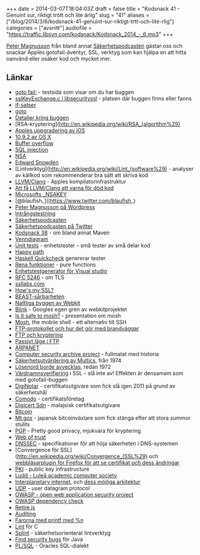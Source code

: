 +++
date = 2014-03-07T18:04:03Z
draft = false
title = "Kodsnack 41 - Genuint sur, riktigt trött och lite ärlig"
slug = "41"
aliases = ["/blog/2014/3/6/kodsnack-41-genuint-sur-riktigt-trtt-och-lite-rlig"]
categories = ["avsnitt"]
audiofile = "https://traffic.libsyn.com/kodsnack/Kodsnack_2014_-_6.mp3"
+++

[Peter Magnusson](https://www.twitter.com/blaufish_) från bland annat [Säkerhetspodcasten](http://sakerhetspodcasten.se) gästar oss och snackar Apples gotofail-äventyr, SSL, verktyg som kan hjälpa en att hitta oanvänd eller osäker kod och mycket mer.

## Länkar ##

* [goto fail;](http://www.gotofail.com) - testsida som visar om du har buggen
* [sslKeyExchange.c i libsecurityssl](http://opensource.apple.com/source/Security/Security-55471/libsecurity_ssl/lib/sslKeyExchange.c) - platsen där buggen finns eller fanns
* [if-satser](http://en.wikipedia.org/wiki/If_statement#If.E2.80.93then.28.E2.80.93else.29)
* [goto](http://en.wikipedia.org/wiki/Goto)
* [Detaljer kring buggen](https://www.imperialviolet.org/2014/02/22/applebug.html)
* [RSA-kryptering](http://en.wikipedia.org/wiki/RSA_(algorithm%29)
* [Apples uppgradering av iOS](http://support.apple.com/kb/HT6147)
* [10.9.2 av OS X](http://support.apple.com/kb/HT6150)
* [Buffer overflow](http://en.wikipedia.org/wiki/Buffer_overflow)
* [SQL injection](http://en.wikipedia.org/wiki/Sql_injection)
* [NSA](http://en.wikipedia.org/wiki/Nsa)
* [Edward Snowden](http://en.wikipedia.org/wiki/Edward_Snowden)
* [Lintverktyg](http://en.wikipedia.org/wiki/Lint_(software%29) - analyser av källkod som rekommenderar bra sätt att skriva kod
* [LLVM/Clang](http://en.wikipedia.org/wiki/LLVM) - Apples kompilatorinfrastruktur
* [Att få LLVM/Clang att varna för död kod](http://stackoverflow.com/questions/4813947/how-can-i-know-which-parts-in-the-code-are-never-used/)
* [Microsofts _NSAKEY](http://en.wikipedia.org/wiki/NSAKEY)
* [@blaufish_]((https://www.twitter.com/blaufish_)
* [Peter Magnusson på Wordpress](http://blaufish.wordpress.com)
* [Intrångstestning](http://en.wikipedia.org/wiki/Intrusion_detection)
* [Säkerhetspodcasten](http://sakerhetspodcasten.se)
* [Säkerhetspodcasten på Twitter](https://twitter.com/sakpodcasten)
* [Kodsnack 38](https://kodsnack.se/blog/2014/1/31/kodsnack-38-en-stor-hg-hriga-shellscript) - om bland annat Maven
* [Venndiagram](http://en.wikipedia.org/wiki/Venn_diagram)
* [Unit tests](http://en.wikipedia.org/wiki/Unit_testing) - enhetstester - små tester av små delar kod
* [Happy path](http://en.wikipedia.org/wiki/Happy_path)
* [Haskell Quickcheck](http://www.haskell.org/haskellwiki/Introduction_to_QuickCheck1) genererar tester
* [Rena funktioner](http://en.wikipedia.org/wiki/Pure_function) - pure functions
* [Enhetstestgenerator för Visual studio](http://visualstudiogallery.msdn.microsoft.com/45208924-e7b0-45df-8cff-165b505a38d7)
* [RFC 5246](http://tools.ietf.org/html/rfc5246) - om TLS
* [ssllabs.com](http://www.ssllabls.com)
* [How's my SSL?](http://www.howsmyssl.com)
* [BEAST-sårbarheten](http://en.wikipedia.org/wiki/Transport_Layer_Security#BEAST_attack)
* [Nattliga byggen av Webkit](http://nightly.webkit.org)
* [Blink](http://techcrunch.com/2013/04/03/google-forks-webkit-and-launches-blink-its-own-rendering-engine-that-will-soon-power-chrome-and-chromeos/) - Googles egen gren av webkitprojektet
* [Is it safe to mosh?](http://m.youtube.com/watch?v=P_Jd5k0S_AQ) - presentation om mosh
* [Mosh](http://mosh.mit.edu), the mobile shell - ett alternativ till SSH
* [FTP-protokollet och hur det gör med brandväggar](http://www.ncftp.com/ncftpd/doc/misc/ftp_and_firewalls.html)
* [FTP och kryptering](http://en.wikipedia.org/wiki/FTPS)
* [Passivt läge i FTP](http://slacksite.com/other/ftp.html)
* [ARPANET](http://en.wikipedia.org/wiki/Arpanet)
* [Computer security archive project](http://seclab.cs.ucdavis.edu/projects/history/) - fullmatat med historia
* [Säkerhetsutvärdering av Multics](http://seclab.cs.ucdavis.edu/projects/history/papers/karg74.pdf), från 1974
* [Lösenord borde avvecklas](http://seclab.cs.ucdavis.edu/projects/history/papers/karg74.pdf), redan 1972
* [Värdnamnsverifiering](http://docs.oracle.com/cd/E23943_01/apirefs.1111/e13952/taskhelp/security/DisableHostNameVerification.html) i SSL - slå inte av! Effekten är densamam som med gotofail-buggen
* [DigiNotar](http://en.wikipedia.org/wiki/DigiNotar) - certifikatsutgivare som fick slå igen 2011 på grund av säkerhetshål
* [Comodo](http://en.wikipedia.org/wiki/Comodo_Group) - certifikatsföretag
* [Digicert Sdn](https://www.digicert.com.my) - malajsisk certifikatsutgivare
* [Bitcoin](http://en.wikipedia.org/wiki/Bitcoin)
* [Mt:gox](http://en.wikipedia.org/wiki/Mt._Gox) - japansk bitcoinväxlare som fick stänga efter att stora summor stulits
* [PGP](http://en.wikipedia.org/wiki/Pretty_Good_Privacy) - Pretty good privacy, mjukvara för kryptering
* [Web of trust](http://en.wikipedia.org/wiki/Web_of_trust)
* [DNSSEC](http://en.wikipedia.org/wiki/DNSSEC) - specifikationer för att höja säkerheten i DNS-systemen
* [Convergence för SSL](http://en.wikipedia.org/wiki/Convergence_(SSL%29) och [webbläsarplugin för Firefox för att se certifikat och dess ändringar](https://addons.mozilla.org/en-us/firefox/addon/certificate-patrol/)
* [PKI](http://en.wikipedia.org/wiki/Public_key_infrastructure) - public key infrastructure
* [Ludd - Luleå academic computer society](http://www.ludd.ltu.se/w2/index.php/Main_Page)
* [Interplanetary internet](http://en.wikipedia.org/wiki/Interplanetary_Internet), och [dess möjliga arkitektur](http://tools.ietf.org/html/draft-irtf-ipnrg-arch-00)
* [UDP](http://en.wikipedia.org/wiki/User_Datagram_Protocol) - user datagram protocol
* [OWASP - open web application security project](https://www.owasp.org/index.php/Main_Page)
* [OWASP dependency check](https://www.owasp.org/index.php/OWASP_Dependency_Check)
* [Retire.js](http://open.bekk.no/retire-js-what-you-require-you-must-also-retire)
* [Auditing](http://en.wikipedia.org/wiki/Auditing)
* [Farorna med printf med %n](http://en.wikipedia.org/wiki/Uncontrolled_format_string)
* [Lint](http://www.unix.com/man-page/FreeBSD/1/lint) för C
* [Splint](http://www.splint.org) - säkerhetsorienterat lintverktyg
* [Find security bugs](http://h3xstream.github.io/find-sec-bugs/) för Java
* [PL/SQL](http://sv.wikipedia.org/wiki/PL/SQL) - Oracles SQL-dialekt

